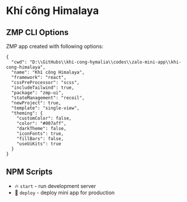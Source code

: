 # Khí công Himalaya

## ZMP CLI Options

ZMP app created with following options:

```
{
  "cwd": "D:\\GitHubs\\khi-cong-hymalia\\codes\\zalo-mini-app\\khi-cong-himalaya",
  "name": "Khí công Himalaya",
  "framework": "react",
  "cssPreProcessor": "scss",
  "includeTailwind": true,
  "package": "zmp-ui",
  "stateManagement": "recoil",
  "newProject": true,
  "template": "single-view",
  "theming": {
    "customColor": false,
    "color": "#007aff",
    "darkTheme": false,
    "iconFonts": true,
    "fillBars": false,
    "useUiKits": true
  }
}
```

## NPM Scripts

* 🔥 `start` - run development server
* 🙏 `deploy` - deploy mini app for production